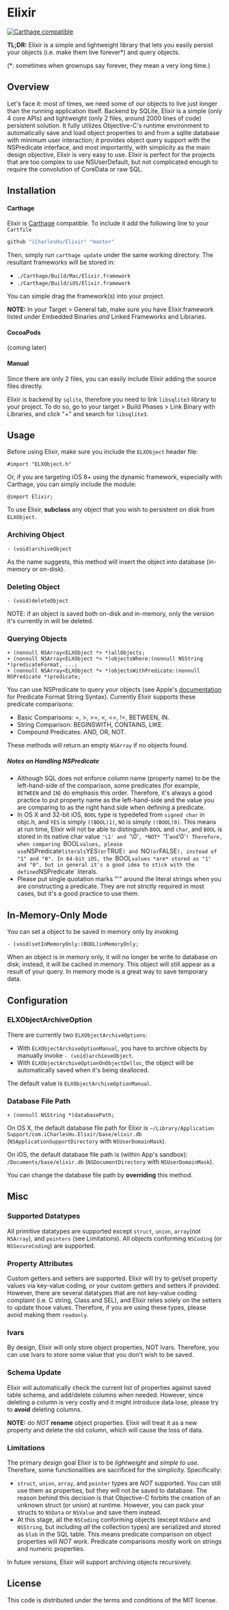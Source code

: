 # Elixir
[![Carthage compatible](https://img.shields.io/badge/Carthage-compatible-4BC51D.svg?style=flat)](https://github.com/Carthage/Carthage)

**TL;DR:** Elixir is a simple and lightweight library that lets you easily persist your objects (i.e. make them live forever*) and query objects.

(*: sometimes when grownups say forever, they mean a very long time.)

## Overview
Let's face it: most of times, we need some of our objects to live just longer than the running application itself. Backend by SQLite, Elixir is a simple (only 4 core APIs) and lightweight (only 2 files, around 2000 lines of code) persistent solution. It fully utilizes Objective-C's runtime environment to automatically save and load object properties to and from a sqlite database with minimum user interaction; it provides object query support with the NSPredicate interface, and most importantly, with simplicity as the main design objective, Elixir is very easy to use. Elixir is perfect for the projects that are too complex to use NSUserDefault, but not complicated enough to require the convolution of CoreData or raw SQL.

## Installation
#### Carthage
Elixir is [Carthage](https://github.com/Carthage/Carthage) compatible. To include it add the following line to your `Cartfile`
```bash
github "iCharlesHu/Elixir" "master"
```
Then, simply run `carthage update` under the same working directory. The resultant frameworks will be stored in:
- `./Carthage/Build/Mac/Elixir.framework`
- `./Carthage/Build/iOS/Elixir.framework`

You can simple drag the framework(s) into your project.

**NOTE:** In your Target > General tab, make sure you have Elixir.framework listed under Embedded Binaries *and* Linked Frameworks and Libraries.

#### CocoaPods
(coming later)

#### Manual
Since there are only 2 files, you can easily include Elixir adding the source files directly.

Elixir is backend by `sqlite`, therefore you need to link `libsqlite3` library to your project. To do so, go to your target > Build Phases > Link Binary with Libraries, and click "+" and search for `libsqlite3`.

## Usage
Before using Elixir, make sure you include the `ELXObject` header file:
```obj-c
#import "ELXObject.h"
```
Or, if you are targeting iOS 8+ using the dynamic framework, especially with Carthage, you can simply include the module:
```obj-c
@import Elixir;
```

To use Elixir, **subclass** any object that you wish to persistent on disk from `ELXObject`.

### Archiving Object
```obj-c
- (void)archiveObject
```
As the name suggests, this method will insert the object into database (in-memory or on-disk).

### Deleting Object
```obj-c
- (void)deleteObject
```
NOTE: if an object is saved both on-disk and in-memory, only the version it's currently in will be deleted.

### Querying Objects
```obj-c
+ (nonnull NSArray<ELXObject *> *)allObjects;
+ (nonnull NSArray<ELXObject *> *)objectsWhere:(nonnull NSString *)predicateFormat, ...;
+ (nonnull NSArray<ELXObject *> *)objectsWithPredicate:(nonnull NSPredicate *)predicate;
```
You can use NSPredicate to query your objects (see Apple's [documentation](https://developer.apple.com/library/ios/documentation/Cocoa/Conceptual/Predicates/Articles/pSyntax.html) for Predicate Format String Syntax). Currently Elixir supports these predicate comparisons:
- Basic Comparisons: =, >, >=, <, <=, !=, BETWEEN, IN.
- String Comparison: BEGINSWITH, CONTAINS, LIKE.
- Compound Predicates: AND, OR, NOT.

These methods will return an empty `NSArray` if no objects found.

##### Notes on Handling NSPredicate
- Although SQL does not enforce column name (property name) to be the left-hand-side of the comparison, some predicates (for example, `BETWEEN` and `IN`) do emphasis this order. Therefore, it's always a good practice to put property name as the left-hand-side and the value you are comparing to as the right hand side when defining a predicate.
- In OS X and 32-bit iOS, `BOOL` type is typedefed from `signed char` in objc.h, and `YES` is simply `((BOOL)1)`, `NO` is simply `((BOOL)0)`. This means at run time, Elixir will not be able to distinguish `BOOL` and `char`, and `BOOL` is stored in its native char value `'\1' and `'\0'`, *NOT* `'1'` and `'0'`! Therefore, when comparing `BOOL` values, please use `NSPredicate` literals `YES` (or `TRUE`) and `NO` (or `FALSE`), instead of "1" and "0". In 64-bit iOS, the `BOOL` values *are* stored as "1" and "0", but in general it's a good idea to stick with the defined `NSPredicate` literals.
- Please put single quotation marks "'" around the literal strings when you are constructing a predicate. They are not strictly required in most cases, but it's a good practice to use them.

## In-Memory-Only Mode
You can set a object to be saved in memory only by invoking
```obj-c
- (void)setInMemoryOnly:(BOOL)inMemoryOnly;
```
When an object is in memory only, it will no longer be write to database on disk; instead, it will be cached in memory. This object will still appear as a result of your query. In memory mode is a great way to save temporary data.

## Configuration
### ELXObjectArchiveOption
There are currently two `ELXObjectArchiveOptions`:
- With `ELXObjectArchiveOptionManual`, you have to archive objects by manually invoke `- (void)archieveObject`.
- With `ELXObjectArchiveOptionOnObjectDelloc`, the object will be automatically saved when it's being dealloced.

The default value is `ELXObjectArchiveOptionManual`.

### Database File Path
```obj-c
+ (nonnull NSString *)databasePath;
```
On OS X, the default database file path for Elixir is `~/Library/Application Support/com.iCharlesHu.Elixir/base/elixir.db` (`NSApplicationSupportDirectory` with `NSUserDomainMask`).

On iOS, the default database file path is (within App's sandbox): `/Documents/base/elixir.db` (`NSDocumentDirectory` with `NSUserDomainMask`).

You can change the database file path by **overriding** this method.

## Misc
### Supported Datatypes
All primitive datatypes are supported except `struct`, `union`, `array`(not `NSArray`), and `pointers` (see Limitations). All objects conforming `NSCoding` (or `NSSecureCoding`) are supported.

### Property Attributes
Custom getters and setters are supported. Elixir will try to get/set property values via key-value coding, or your custom getters and setters if provided. However, there are several datatypes that are not key-value coding complaint (i.e. C string, Class and SEL), and Elixir relies solely on the setters to update those values. Therefore, if you are using these types, please avoid making them `readonly`.

### Ivars
By design, Elixir will only store object properties, NOT Ivars. Therefore, you can use Ivars to store some value that you don't wish to be saved.

### Schema Update
Elixir will automatically check the current list of properties against saved table schema, and add/delete columns when needed. However, since deleting a column is very costly and it might introduce data lose, please try to **avoid** deleting columns.

**NOTE:** do *NOT* **rename** object properties. Elixir will treat it as a new property and delete the old column, which will cause the loss of data.

### Limitations
The primary design goal Elixir is to be *lightweight* and *simple to use*. Therefore, some functionalities are sacrificed for the simplicity. Specifically:
- `struct`, `union`, `array`, and `pointer` types are *NOT* supported. You can still use them as properties, but they will not be saved to database. The reason behind this decision is that Objective-C forbits the creation of an unknown struct (or union) at runtime. However, you can pack your structs to `NSData` or `NSValue` and save them instead.
- At this stage, all the `NSCoding` conforming objects (except `NSDate` and `NSString`, but including *all* the collection types) are serialized and stored as `blob` in the SQL table. This means predicate comparison on object properties will *NOT* work. Predicate comparisons mostly work on strings and numeric properties.

In future versions, Elixir will support archiving objects recursively.

## License
This code is distributed under the terms and conditions of the MIT license.